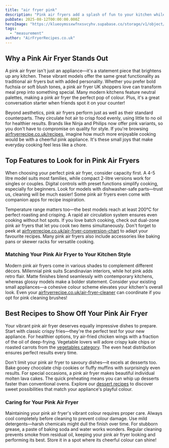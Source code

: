 ```yaml
---
title: "air fryer pink"
description: "Pink air fryers add a splash of fun to your kitchen while delivering the same crisp, healthy results. Whether you're after a bold statement piece or a subtle pastel hue, there's a pink air fryer to suit every style. Explore the best options and recipes to make the most of your vibrant appliance."
pubDate: 2025-08-12T00:00:00.000Z
heroImage: "https://klueoymssxwfnxsvcyhv.supabase.co/storage/v1/object/public/md/air-fryer-pink-76235dbf.png"
tags:
  - "measurement"
author: "AirFryerRecipes.co.uk"
---
```


<h2 id="">Why a Pink Air Fryer Stands Out</h2><p id="">A pink air fryer isn't just an appliance—it's a statement piece that brightens up any kitchen. These vibrant models offer the same great functionality as traditional air fryers but with added personality. Whether you prefer bold fuchsia or soft blush tones, a pink air fryer UK shoppers love can transform meal prep into something special. Many modern kitchens feature neutral palettes, making a pink air fryer the perfect pop of colour. Plus, it's a great conversation starter when friends spot it on your counter!</p><p id="">Beyond aesthetics, pink air fryers perform just as well as their standard counterparts. They circulate hot air to crisp food evenly, using little to no oil for healthier results. Brands like Ninja and Philips now offer pink variants, so you don't have to compromise on quality for style. If you're browsing <a href="https://www.airfryerrecipe.co.uk/recipes" id="">airfryerrecipe.co.uk/recipes</a>, imagine how much more enjoyable cooking would be with a cheerful pink appliance. It's these small joys that make everyday cooking feel less like a chore.</p><h2 id="">Top Features to Look for in Pink Air Fryers</h2><p id="">When choosing your perfect pink air fryer, consider capacity first. A 4-5 litre model suits most families, while compact 2-litre versions work for singles or couples. Digital controls with preset functions simplify cooking, especially for beginners. Look for models with dishwasher-safe parts—trust us, cleaning will be much easier! Some pink air fryers even come with companion apps for recipe inspiration.</p><p id="">Temperature range matters too—the best models reach at least 200°C for perfect roasting and crisping. A rapid air circulation system ensures even cooking without hot spots. If you love batch cooking, check out dual-zone pink air fryers that let you cook two items simultaneously. Don't forget to peek at <a href="https://www.airfryerrecipe.co.uk/air-fryer-conversion-chart" id="">airfryerrecipe.co.uk/air-fryer-conversion-chart</a> to adapt your favourite recipes. Many pink air fryers also include accessories like baking pans or skewer racks for versatile cooking.</p><h3 id="">Matching Your Pink Air Fryer to Your Kitchen Style</h3><p id="">Modern pink air fryers come in various shades to complement different décors. Millennial pink suits Scandinavian interiors, while hot pink adds retro flair. Matte finishes blend seamlessly with contemporary kitchens, whereas glossy models make a bolder statement. Consider your existing small appliances—a cohesive colour scheme elevates your kitchen's overall look. Even your <a href="https://www.airfryerrecipe.co.uk/air-fryer-cleaner" id="">airfryerrecipe.co.uk/air-fryer-cleaner</a> can coordinate if you opt for pink cleaning brushes!</p><h2 id="">Best Recipes to Show Off Your Pink Air Fryer</h2><p id="">Your vibrant pink air fryer deserves equally impressive dishes to prepare. Start with classic crispy fries—they're the perfect test for your new appliance. For healthier options, try air-fried chicken wings with a fraction of the oil of deep-frying. Vegetable lovers will adore crispy kale chips or roasted carrots from the <a href="https://www.airfryerrecipe.co.uk/recipe-category/vegetables" id="">vegetables category</a>. The even heat distribution ensures perfect results every time.</p><p id="">Don't limit your pink air fryer to savoury dishes—it excels at desserts too. Bake gooey chocolate chip cookies or fluffy muffins with surprisingly even results. For special occasions, a pink air fryer makes beautiful individual molten lava cakes. The quick preheating means you can whip up desserts faster than conventional ovens. Explore our <a href="https://www.airfryerrecipe.co.uk/recipe-category/dessert" id="">dessert recipes</a> to discover sweet possibilities that match your appliance's playful colour.</p><h3 id="">Caring for Your Pink Air Fryer</h3><p id="">Maintaining your pink air fryer's vibrant colour requires proper care. Always cool completely before cleaning to prevent colour damage. Use mild detergents—harsh chemicals might dull the finish over time. For stubborn grease, a paste of baking soda and water works wonders. Regular cleaning prevents smoke from residual oil, keeping your pink air fryer looking and performing its best. Store it in a spot where its cheerful colour can shine!</p>